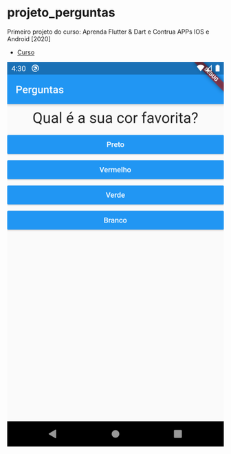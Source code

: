 # projeto_perguntas

Primeiro projeto do curso: Aprenda Flutter & Dart e Contrua APPs IOS e Android [2020]

- [Curso](https://www.udemy.com/course/curso-flutter/)

![screenshot do app](tela.png)